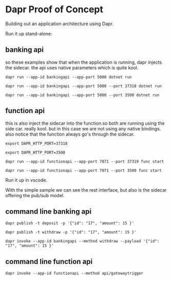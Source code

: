 # Dapr Proof of Concept

Building out an application architecture using Dapr.

Run it up stand-alone:

## banking api

so these examples show that when the application is running, dapr injects the sidecar. the api uses native parameters which is quite kool.

`dapr run --app-id bankingapi --app-port 5000 dotnet run`

`dapr run --app-id bankingapi --app-port 5000 --port 37318 dotnet run`

`dapr run --app-id bankingapi --app-port 5000 --port 3500 dotnet run`

## function api

this is also inject the sidecar into the function.so both are running using the side car. really kool. but in this case we are not using any native bindings. also notice that the function always go's through the sidecar.

`export DAPR_HTTP_PORT=37318`

`export DAPR_HTTP_PORT=3500`

`dapr run --app-id functionapi --app-port 7071 --port 37319 func start`

`dapr run --app-id functionapi --app-port 7071 --port 3500 func start`

Run it up in vscode.

With the simple sample we can see the rest interface, but also is the sidecar offering the pub/sub model.

## command line banking api

`dapr publish -t deposit -p '{"id": "17", "amount": 15 }'`

`dapr publish -t withdraw -p '{"id": "17", "amount": 15 }'`

`dapr invoke --app-id bankingapi --method withdraw --payload '{"id": "17", "amount": 15 }'`

## command line function api

`dapr invoke --app-id functionapi --method api/gatewaytrigger`
